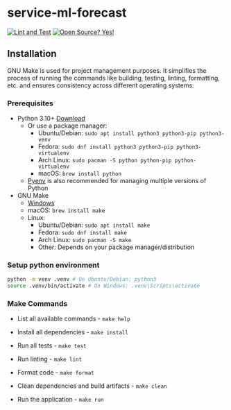 # service-ml-forecast
[![Lint and Test](https://github.com/openremote/service-ml-forecast/actions/workflows/ci.yml/badge.svg)](https://github.com/openremote/service-ml-forecast/actions/workflows/ci.yml?query=branch%3Amain)
[![Open Source? Yes!](https://badgen.net/badge/Open%20Source%20%3F/Yes%21/blue?icon=github)](https://github.com/Naereen/badges/)

## Installation
GNU Make is used for project management purposes. It simplifies the process of running the commands like building, testing, linting, formatting, etc. and ensures consistency across different operating systems.

### Prerequisites
- Python 3.10+ [Download](https://www.python.org/downloads/)
    - Or use a package manager:
        - Ubuntu/Debian: `sudo apt install python3 python3-pip python3-venv`
        - Fedora: `sudo dnf install python3 python3-pip python3-virtualenv`
        - Arch Linux: `sudo pacman -S python python-pip python-virtualenv`
        - macOS: `brew install python`
    - [Pyenv](https://github.com/pyenv/pyenv) is also recommended for managing multiple versions of Python
- GNU Make
    - [Windows](https://gnuwin32.sourceforge.net/packages/make.htm)
    - macOS: `brew install make`
    - Linux:
        - Ubuntu/Debian: `sudo apt install make`
        - Fedora: `sudo dnf install make`
        - Arch Linux: `sudo pacman -S make`
        - Other: Depends on your package manager/distribution

### Setup python environment
```bash
python -m venv .venv # On Ubuntu/Debian: python3
source .venv/bin/activate # On Windows: .venv\Scripts\activate
```

### Make Commands

- List all available commands - `make help`

- Install all dependencies - `make install`

- Run all tests - `make test`

- Run linting - `make lint`

- Format code - `make format`

- Clean dependencies and build artifacts - `make clean`

- Run the application - `make run`

